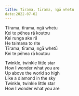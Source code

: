 ```yaml
---
title: Tīrama, tīrama, ngā whetu
date:2022-07-02
---
```


Tīrama, tīrama, ngā whetu  
Kei te pēhea rā koutou  
Kei runga ake rā   
He taimana to rite  
Tīrama, tīrama, ngā whetū  
Kei te pēhea rā koutou  

Twinkle, twinkle little star  
How I wonder what you are  
Up above the world so high  
Like a diamond in the sky  
Twinkle, twinkle little star  
How I wonder what you are  
